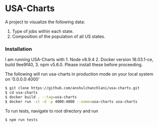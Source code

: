 # USA-Charts

A project to visualize the following data:

1. Type of jobs within each state.
2. Composition of the population of all US states.

### Installation

I am running USA-Charts with 
    1. Node v8.9.4
    2. Docker version 18.03.1-ce, build 9ee9f40,
    3. npm v5.6.0. 
Please install these before proceeding.

The following will run usa-charts in production mode on your local system on '0.0.0.0:4000'
```sh
$ git clone https://github.com/anshulchanchlani/usa-charts.git
$ cd usa-charts
$ docker build . --tag=usa-charts
$ docker run -it -d -p 4000:4000 --name=usa-charts usa-charts
```
To run tests, navigate to root directory and run 
```sh
$ npm run tests

